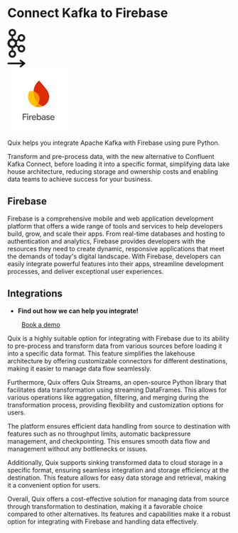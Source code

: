 # Connect Kafka to Firebase

<div class="connect-images cards blog-grid-card" markdown>
<div>
<img src="../images/kafka_logo.png" width="40px" />
</div>
<div>
<img src="../images/arrow.svg" width="40px" />
</div>
<div>
<img src="./images/firebase_1.jpg" />
</div>
</div>

Quix helps you integrate Apache Kafka with Firebase using pure Python.

Transform and pre-process data, with the new alternative to Confluent Kafka Connect, before loading it into a specific format, simplifying data lake house architecture, reducing storage and ownership costs and enabling data teams to achieve success for your business.

## Firebase

Firebase is a comprehensive mobile and web application development platform that offers a wide range of tools and services to help developers build, grow, and scale their apps. From real-time databases and hosting to authentication and analytics, Firebase provides developers with the resources they need to create dynamic, responsive applications that meet the demands of today's digital landscape. With Firebase, developers can easily integrate powerful features into their apps, streamline development processes, and deliver exceptional user experiences.

## Integrations

<div class="grid cards" markdown>

- __Find out how we can help you integrate!__

    <a class="md-button md-button--primary" href="https://quix.io/book-a-demo" target="_blank" style="margin:.5rem;">Book a demo</a>

</div>


Quix is a highly suitable option for integrating with Firebase due to its ability to pre-process and transform data from various sources before loading it into a specific data format. This feature simplifies the lakehouse architecture by offering customizable connectors for different destinations, making it easier to manage data flow seamlessly.

Furthermore, Quix offers Quix Streams, an open-source Python library that facilitates data transformation using streaming DataFrames. This allows for various operations like aggregation, filtering, and merging during the transformation process, providing flexibility and customization options for users.

The platform ensures efficient data handling from source to destination with features such as no throughput limits, automatic backpressure management, and checkpointing. This ensures smooth data flow and management without any bottlenecks or issues.

Additionally, Quix supports sinking transformed data to cloud storage in a specific format, ensuring seamless integration and storage efficiency at the destination. This feature allows for easy data storage and retrieval, making it a convenient option for users.

Overall, Quix offers a cost-effective solution for managing data from source through transformation to destination, making it a favorable choice compared to other alternatives. Its features and capabilities make it a robust option for integrating with Firebase and handling data effectively.

